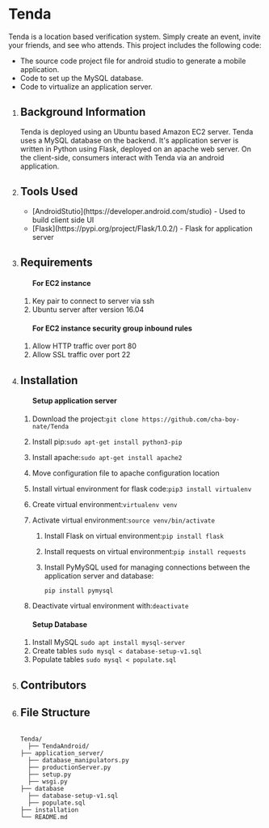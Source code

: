# Tenda
Tenda is a location based verification system. Simply create an event, invite your friends, and see who attends. This project includes the following code: 
<ul>
 <li>The source code project file for android studio to generate a mobile application.</li>
 <li>Code to set up the MySQL database.</li>
 <li>Code to virtualize an application server.</li>
</ul>
<ol>
 
 <li> 
  <h2>Background Information</h2>
  <p>Tenda is deployed using an Ubuntu based Amazon EC2 server. Tenda uses a MySQL database on the backend. It's application   server is written in Python using Flask, deployed on an apache web server. On the client-side, consumers interact with Tenda via an android application.</p> 
 </li> 
 
 <li>
  <h2>Tools Used</h2>
  <ul>
   <li> [AndroidStutio](https://developer.android.com/studio) - Used to build client side UI</li>
   <li> [Flask](https://pypi.org/project/Flask/1.0.2/) - Flask for application server</li>
  </ul> 
 </li>
 
 <li>
  <h2>Requirements</h2>
  <ol>
   <h4>For EC2 instance</h4>
   <li>Key pair to connect to server via ssh</li>
   <li>Ubuntu server after version 16.04</li>
  </ol>

  <ol>
   <h4>For EC2 instance security group inbound rules</h4>
   <li>Allow HTTP traffic over port 80</li>
   <li>Allow SSL traffic over port 22</li>
  </ol>
 </li>
 
  <li>
   <h2>Installation</h2>
  <ol>
   <h4>Setup application server</h4>
   
   <li><p>Download the project:<code>git clone https://github.com/cha-boy-nate/Tenda</code></p></li>
   <li><p>Install pip:<code>sudo apt-get install python3-pip</code></p></li>
   <li><p>Install apache:<code>sudo apt-get install apache2</code></p></li>
   <li><p>Move configuration file to apache configuration location<code></code></p></li>
   
   <li><p>Install virtual environment for flask code:<code>pip3 install virtualenv</code></p></li>
   <li><p>Create virtual environment:<code>virtualenv venv</code></p></li>
   <li><p>Activate virtual environment:<code>source venv/bin/activate</code></li>
   <ol>
   <li><p>Install Flask on virtual environment:<code>pip install flask</code></p></li>
   <li><p>Install requests on virtual environment:<code>pip install requests</code></p></li>
   <li><p>Install PyMySQL used for managing connections between the application server and database:<p><code>pip install pymysql</code></p></li>
   </ol>
   <li><p>Deactivate virtual environment with:<code>deactivate</code></p></li>
  
   </ol> 
   
   
   <ol>
   <h4>Setup Database</h4>
   <li>Install MySQL <code>sudo apt install mysql-server</code></li> 
   <li>Create tables <code>sudo mysql < database-setup-v1.sql</code></li> 
   <li>Populate tables <code>sudo mysql < populate.sql</code></li> 
   </ol>
  
 </li>
 
<li>
 <h2>Contributors</h2>
</li>


  
 <li>
  <h2>File Structure</h2>
 <pre>
 <code>
Tenda/
  ├── TendaAndroid/
├── application_server/
  ├── database_manipulators.py
  ├── productionServer.py
  ├── setup.py
  ├── wsgi.py
├── database
  ├── database-setup-v1.sql
  ├── populate.sql
├── installation
└── README.md
</code>
</pre>
 
 </li>
</ol>
